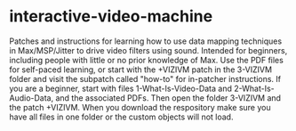# interactive-video-machine
Patches and instructions for learning how to use data mapping techniques in Max/MSP/Jitter to drive video filters using sound. Intended for beginners, including people with little or no prior knowledge of Max. Use the PDF files for self-paced learning, or start with the +VIZIVM patch in the 3-VIZIVM folder and visit the subpatch called "how-to" for in-patcher instructions.
If you are a beginner, start with files 1-What-Is-Video-Data and 2-What-Is-Audio-Data, and the associated PDFs. Then open the folder 3-VIZIVM and the patch +VIZIVM. When you download the respository make sure you have all files in one folder or the custom objects will not load.
